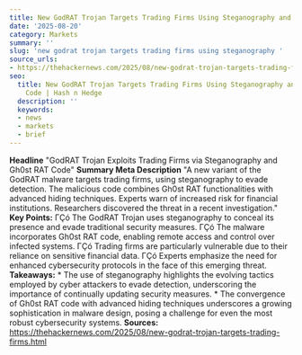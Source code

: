 ```yaml
---
title: New GodRAT Trojan Targets Trading Firms Using Steganography and Gh0st RAT Code
date: '2025-08-20'
category: Markets
summary: ''
slug: 'new godrat trojan targets trading firms using steganography '
source_urls:
- https://thehackernews.com/2025/08/new-godrat-trojan-targets-trading-firms.html
seo:
  title: New GodRAT Trojan Targets Trading Firms Using Steganography and Gh0st RAT
    Code | Hash n Hedge
  description: ''
  keywords:
  - news
  - markets
  - brief
---
```


**Headline** "GodRAT Trojan Exploits Trading Firms via Steganography and Gh0st RAT Code"  **Summary Meta Description** "A new variant of the GodRAT malware targets trading firms, using steganography to evade detection. The malicious code combines Gh0st RAT functionalities with advanced hiding techniques. Experts warn of increased risk for financial institutions. Researchers discovered the threat in a recent investigation."  **Key Points:**  ΓÇó The GodRAT Trojan uses steganography to conceal its presence and evade traditional security measures. ΓÇó The malware incorporates Gh0st RAT code, enabling remote access and control over infected systems. ΓÇó Trading firms are particularly vulnerable due to their reliance on sensitive financial data. ΓÇó Experts emphasize the need for enhanced cybersecurity protocols in the face of this emerging threat.  **Takeaways:**  * The use of steganography highlights the evolving tactics employed by cyber attackers to evade detection, underscoring the importance of continually updating security measures. * The convergence of Gh0st RAT code with advanced hiding techniques underscores a growing sophistication in malware design, posing a challenge for even the most robust cybersecurity systems.  **Sources:** https://thehackernews.com/2025/08/new-godrat-trojan-targets-trading-firms.html 
